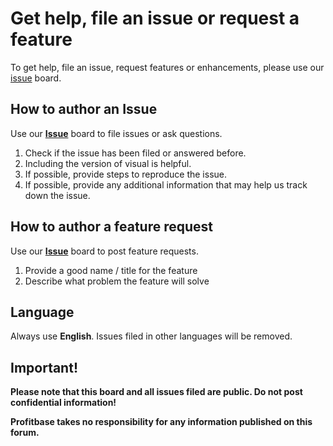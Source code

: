 # Get help, file an issue or request a feature
To get help, file an issue, request features or enhancements, please use our [issue](https://github.com/Profitbase/PowerBI-visuals-FinancialReportingMatrix/issues) board.

## How to author an Issue
Use our **[Issue](https://github.com/Profitbase/PowerBI-visuals-FinancialReportingMatrix/issues)** board to file issues or ask questions. 
1) Check if the issue has been filed or answered before.
2) Including the version of visual is helpful.
3) If possible, provide steps to reproduce the issue.
4) If possible, provide any additional information that may help us track down the issue.

## How to author a feature request
Use our **[Issue](https://github.com/Profitbase/PowerBI-visuals-FinancialReportingMatrix/issues)** board to post feature requests.
1) Provide a good name / title for the feature
2) Describe what problem the feature will solve

## Language
Always use **English**. Issues filed in other languages will be removed.

## Important!
**Please note that this board and all issues filed are public. Do not post confidential information!**

**Profitbase takes no responsibility for any information published on this forum.**


